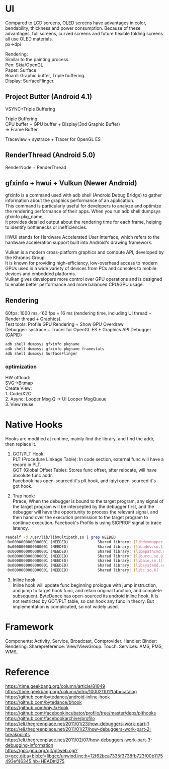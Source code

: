 # UI
Compared to LCD screens, OLED screens have advantages in color, bendability, thickness and power consumption. Because of these advantages, full screens, curved screens and future flexible folding screens all use OLED materials.  
px->dpi  

Rendering:  
Similar to the painting process.  
Pen: Skia/OpenGL  
Paper: Surface  
Board: Graphic buffer, Triple buffering.  
Display: SurfaceFlinger.  

## Project Butter (Android 4.1)
VSYNC+Triple Buffering  

Triple Buffering:  
CPU buffer + GPU buffer + Display(3nd Graphic Buffer)  
=> Frame Buffer  

Traceview + systrace + Tracer for OpenGL ES  

## RenderThread (Android 5.0)
RenderNode + RenderThread  

## gfxinfo + hwui + Vulkun (Newer Android)
gfxinfo is a command used with adb shell (Android Debug Bridge) to gather information about the graphics performance of an application.  
This command is particularly useful for developers to analyze and optimize the rendering performance of their apps. When you run adb shell dumpsys gfxinfo pkg_name,  
it provides detailed output about the rendering time for each frame, helping to identify bottlenecks or inefficiencies.  

HWUI stands for Hardware Accelerated User Interface, which refers to the hardware acceleration support built into Android's drawing framework.  

Vulkan is a modern cross-platform graphics and compute API, developed by the Khronos Group.  
It is known for providing high-efficiency, low-overhead access to modern GPUs used in a wide variety of devices from PCs and consoles to mobile devices and embedded platforms.  
Vulkan gives developers more control over GPU operations and is designed to enable better performance and more balanced CPU/GPU usage.

## Rendering
60fps: 1000 ms／60 fps = 16 ms (rendering time, including UI thread + Render thread + Graphics).  
Test tools: Profile GPU Rendering + Show GPU Overdraw  
Debugger: systrace + Tracer for OpenGL ES + Graphics API Debugger (GAPID)  

```bash
adb shell dumpsys gfxinfo pkgname  
adb shell dumpsys gfxinfo pkgname framestats  
adb shell dumpsys SurfaceFlinger  
```

### optimization
HW offload:  
    SVG->Bitmap  
Create View:  
    1. Code/X2C  
    2. Async: Looper Msg Q -> UI Looper MsgQueue   
    3. View reuse  

# Native Hooks  
Hooks are modified at runtime, mainly find the library, and find the addr, then replace it.  
1. GOT/PLT Hook:  
PLT (Procedure Linkage Table): In code section, external func will have a record in PLT.  
GOT (Global Offset Table): Stores func offset, after relocate, will have absolute func addr.  
Facebook has open-sourced it's plt hook, and iqiyi open-sourced it's got hook.  

2. Trap hook:  
Ptrace, When the debugger is bound to the target program, any signal of the target program will be intercepted by the debugger first, and the debugger will have the opportunity to process the relevant signal, and then hand over the execution permission to the target program to continue execution. Facebook's Profilo is using SIGPROF signal to trace latency.  

```bash
readelf -d /usr/lib/libmultipath.so | grep NEEDED  
 0x0000000000000001 (NEEDED)             Shared library: [libdevmapper.so.1.02.1]  
 0x0000000000000001 (NEEDED)             Shared library: [libudev.so.1]  
 0x0000000000000001 (NEEDED)             Shared library: [libmpathcmd.so.0]  
 0x0000000000000001 (NEEDED)             Shared library: [liburcu.so.8]  
 0x0000000000000001 (NEEDED)             Shared library: [libaio.so.1]  
 0x0000000000000001 (NEEDED)             Shared library: [libsystemd.so.0]  
 0x0000000000000001 (NEEDED)             Shared library: [libc.so.6]  
```

3. Inline hook  
Inline hook will update func beginning prologue with jump instruction, and jump to target hook func, and retain original function, and complete subsequent.
ByteDance has open-sourced its android inline hook.
It is not restricted by GOT/PLT table, so can hook any func in theory. But implementation is complicated, so not widely used.  

# Framework  
Components: Activity, Service, Broadcast, Contprovider.
Handler:
Binder:
Rendering:
Sharepreference:
View/ViewGroup:
Touch:
Services: AMS, PMS, WMS, 

# Reference
https://time.geekbang.org/column/article/81049  
https://time.geekbang.org/column/intro/100021101?tab=catalog  
https://github.com/bytedance/android-inline-hook  
https://github.com/bytedance/bhook  
https://github.com/iqiyi/xHook  
https://github.com/facebookincubator/profilo/tree/master/deps/plthooks  
https://github.com/facebookarchive/profilo  
https://eli.thegreenplace.net/2011/01/23/how-debuggers-work-part-1  
https://eli.thegreenplace.net/2011/01/27/how-debuggers-work-part-2-breakpoints  
https://eli.thegreenplace.net/2011/02/07/how-debuggers-work-part-3-debugging-information  
https://gcc.gnu.org/git/gitweb.cgi?p=gcc.git;a=blob;f=libgcc/unwind.inc;h=12f62bca7335f3738fb723f00b1175493ef46345;hb=HEAD#l275  